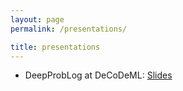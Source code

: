 ```yaml
---
layout: page
permalink: /presentations/

title: presentations
---
```


* DeepProbLog at DeCoDeML: [Slides]({{site.baseurl}}/assets/presentations/DPL_DeCoDeML.pptx)


